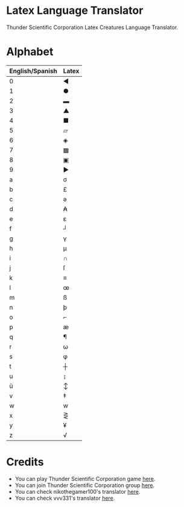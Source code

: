 # Latex Language Translator
Thunder Scientific Corporation Latex Creatures Language Translator.

# Alphabet
| English/Spanish | Latex |
| ---------- | ------- |
| 0 | ◀ |
| 1 | ● |
| 2 | ▬ |
| 3 | ▲ |
| 4 | ■ |
| 5 | ▱ |
| 6 | ◈ |
| 7 | ▩ |
| 8 | ▣ |
| 9 | ▶ |
| a | σ |
| b | £ |
| c | ǝ |
| d | ₳ |
| e | ε |
| f | ┘ |
| g | γ |
| h | μ |
| i | ∩ |
| j | ſ |
| k | ≡ |
| l | œ |
| m | ß |
| n | þ |
| o | ⌐ |
| p | æ |
| q | ¶ |
| r | ω |
| s | φ |
| t | ┼ |
| u | ↨ |
| ü | ↕ |
| v | ‡ |
| w | w |
| x | ⋛ |
| y | ¥ |
| z | √ |

# Credits
- You can play Thunder Scientific Corporation game [here](https://www.roblox.com/games/7131355525/Thunder-Scientific-Corporation).
- You can join Thunder Scientific Corporation group [here](https://www.roblox.com/groups/11577231/Thunder-Scientific-Corporation#!/about).
- You can check nikothegamer100's translator [here](https://nikothegamer100.github.io/latex-language-translator/).
- You can check vvv331's translator [here](https://vvv331.github.io/TSCLatexTranslator/).
